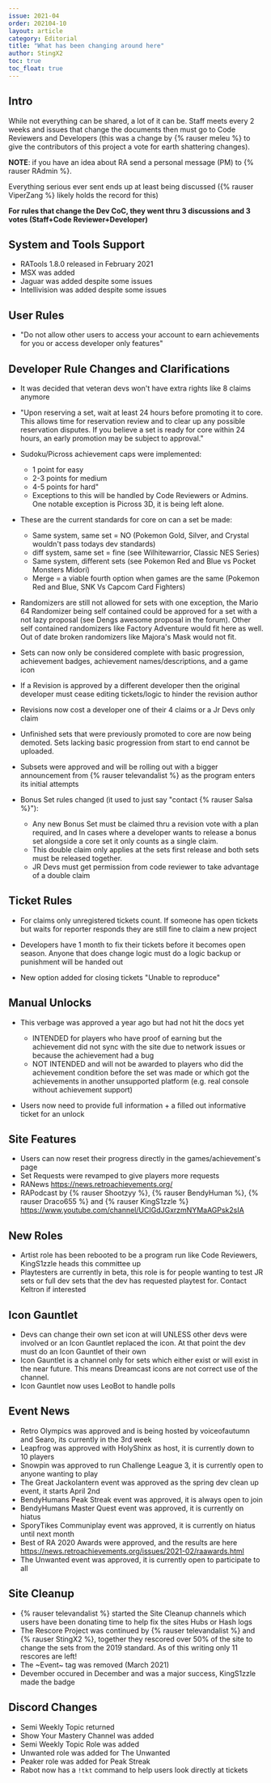 ```yaml
---
issue: 2021-04
order: 202104-10
layout: article
category: Editorial
title: "What has been changing around here"
author: StingX2
toc: true
toc_float: true
---
```



## Intro

While not everything can be shared, a lot of it can be. Staff meets every 2 weeks and issues that change the documents then must go to Code Reviewers and Developers (this was a change by {% rauser meleu %} to give the contributors of this project a vote for earth shattering changes).

**NOTE**: if you have an idea about RA send a personal message (PM) to {% rauser RAdmin %}.

Everything serious ever sent ends up at least being discussed ({% rauser ViperZang %} likely holds the record for this)

**For rules that change the Dev CoC, they went thru 3 discussions and 3 votes (Staff+Code Reviewer+Developer)**

## System and Tools Support

- RATools 1.8.0 released in February 2021
- MSX was added
- Jaguar was added despite some issues
- Intellivision was added despite some issues


## User Rules

- "Do not allow other users to access your account to earn achievements for you or access developer only features"


## Developer Rule Changes and Clarifications

- It was decided that veteran devs won't have extra rights like 8 claims anymore
- "Upon reserving a set, wait at least 24 hours before promoting it to core. This allows time for reservation review and to clear up any possible reservation disputes. If you believe a set is ready for core within 24 hours, an early promotion may be subject to approval."

- Sudoku/Picross achievement caps were implemented:
    - 1 point for easy
    - 2-3 points for medium
    - 4-5 points for hard"
    - Exceptions to this will be handled by Code Reviewers or Admins. One notable exception is Picross 3D, it is being left alone.

- These are the current standards for core on can a set be made:
    - Same system, same set = NO (Pokemon Gold, Silver, and Crystal wouldn't pass todays dev standards)
    - diff system, same set = fine (see Wilhitewarrior, Classic NES Series)
    - Same system, different sets (see Pokemon Red and Blue vs Pocket Monsters Midori)
    - Merge = a viable fourth option when games are the same (Pokemon Red and Blue, SNK Vs Capcom Card Fighters)

- Randomizers are still not allowed for sets with one exception, the Mario 64 Randomizer being self contained could be approved for a set with a not lazy proposal (see Dengs awesome proposal in the forum). Other self contained randomizers like Factory Adventure would fit here as well. Out of date broken randomizers like Majora's Mask would not fit.

- Sets can now only be considered complete with basic progression, achievement badges, achievement names/descriptions, and a game icon

- If a Revision is approved by a different developer then the original developer must cease editing tickets/logic to hinder the revision author

- Revisions now cost a developer one of their 4 claims or a Jr Devs only claim

- Unfinished sets that were previously promoted to core are now being demoted. Sets lacking basic progression from start to end cannot be uploaded.

- Subsets were approved and will be rolling out with a bigger announcement from {% rauser televandalist %} as the program enters its initial attempts

- Bonus Set rules changed (it used to just say "contact {% rauser Salsa %}"):
    - Any new Bonus Set must be claimed thru a revision vote with a plan required, and In cases where a developer wants to release a bonus set alongside a core set it only counts as a single claim. 
    - This double claim only applies at the sets first release and both sets must be released together. 
    - JR Devs must get permission from code reviewer to take advantage of a double claim


## Ticket Rules

- For claims only unregistered tickets count. If someone has open tickets but waits for reporter responds they are still fine to claim a new project

- Developers have 1 month to fix their tickets before it becomes open season. Anyone that does change logic must do a logic backup or punishment will be handed out

- New option added for closing tickets "Unable to reproduce"


## Manual Unlocks

- This verbage was approved a year ago but had not hit the docs yet
    - INTENDED for players who have proof of earning but the achievement did not sync with the site due to network issues or because the achievement had a bug
    - NOT INTENDED and will not be awarded to players who did the achievement condition before the set was made or which got the achievements in another unsupported platform (e.g. real console without achievement support)

- Users now need to provide full information + a filled out informative ticket for an unlock


## Site Features

- Users can now reset their progress directly in the games/achievement's page
- Set Requests were revamped to give players more requests
- RANews <https://news.retroachievements.org/>
- RAPodcast by {% rauser Shootzyy %}, {% rauser BendyHuman %}, {% rauser Draco655 %} and {% rauser KingS1zzle %} <https://www.youtube.com/channel/UCIGdJGxrzmNYMaAGPsk2sIA>


## New Roles

- Artist role has been rebooted to be a program run like Code Reviewers, KingS1zzle heads this committee up
- Playtesters are currently in beta, this role is for people wanting to test JR sets or full dev sets that the dev has requested playtest for. Contact Keltron if interested


## Icon Gauntlet

- Devs can change their own set icon at will UNLESS other devs were involved or an Icon Gauntlet replaced the icon. At that point the dev must do an Icon Gauntlet of their own
- Icon Gauntlet is a channel only for sets which either exist or will exist in the near future. This means Dreamcast icons are not correct use of the channel.
- Icon Gauntlet now uses LeoBot to handle polls

## Event News

- Retro Olympics was approved and is being hosted by voiceofautumn and Searo, its currently in the 3rd week
- Leapfrog was approved with HolyShinx as host, it is currently down to 10 players
- Snowpin was approved to run Challenge League 3, it is currently open to anyone wanting to play
- The Great Jackolantern event was approved as the spring dev clean up event, it starts April 2nd
- BendyHumans Peak Streak event was approved, it is always open to join
- BendyHumans Master Quest event was approved, it is currently on hiatus
- SporyTikes Communiplay event was approved, it is currently on hiatus until next month
- Best of RA 2020 Awards were approved, and the results are here https://news.retroachievements.org/issues/2021-02/raawards.html
- The Unwanted event was approved, it is currently open to participate to all

## Site Cleanup

- {% rauser televandalist %} started the Site Cleanup channels which users have been donating time to help fix the sites Hubs or Hash logs
- The Rescore Project was continued by {% rauser televandalist %} and {% rauser StingX2 %}, together they rescored over 50% of the site to change the sets from the 2019 standard. As of this writing only 11 rescores are left!
- The ~Event~ tag was removed (March 2021)
- Devember occured in December and was a major success, KingS1zzle made the badge

## Discord Changes

- Semi Weekly Topic returned
- Show Your Mastery Channel was added
- Semi Weekly Topic Role was added
- Unwanted role was added for The Unwanted
- Peaker role was added for Peak Streak
- Rabot now has a `!tkt` command to help users look directly at tickets



